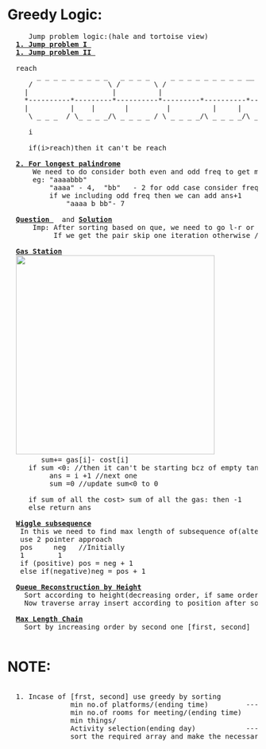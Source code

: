 # Greedy Logic:
  <pre>
     Jump problem logic:(hale and tortoise view)
  <b><a href="https://github.com/teja963/DSA_All_Models/blob/master/Greedy/1.%20Jump.cpp">1. Jump problem I </a></b>
  <b><a href="https://github.com/teja963/DSA_All_Models/blob/master/Greedy/2.%20Jump%20II.cpp">1. Jump problem II </a></b>
  
  reach
       _ _ _ _ _ _ _ _ _   _ _ _ _     _ _ _ _ _ _ _ _ _ __ _ _ _     _ _ _ _ _ __ _ _ _ _ _ _ _ _
     /                  \ /        \ /                            \ /                             \
    |                    |          |                              |                               |
    *----------*---------*----------*---------*----------*---------*----------*---------*----------*
    |	       |	|	    |	      |	         |	   |	      |         |          |
     \ _ _ _  / \_ _ _ _/\ _ _ _ _ / \ _ _ _ _/\ _ _ _ _/\ _ _ _ _ /\_ _ _ _  /\ _ _ _ _/\_ _ _ _ /
     
     i
     
     if(i>reach)then it can't be reach
     
  <b><a href="https://github.com/teja963/DSA_All_Models/blob/master/Greedy/5.%20longest%20palindrome.cpp">2. For longest palindrome</a></b>
      We need to do consider both even and odd freq to get max 
      eg: "aaaabbb"
          "aaaa" - 4,  "bb"   - 2 for odd case consider freq-1 for even
          if we including odd freq then we can add ans+1
              "aaaa b bb"- 7
              
  <b><a href="https://practice.geeksforgeeks.org/problems/pairs-with-specific-difference1533/1?utm_source=gfgpractice&utm_medium=banner&utm_campaign=Practice_Explore_POD_Top_Banner#">Question </a></b>  and <b><a href="https://github.com/teja963/DSA_All_Models/blob/master/Greedy/8.%20Pair%20with%20specific%20difference.cpp">Solution</a></b>
      Imp: After sorting based on que, we need to go l-r or r-l
           If we get the pair skip one iteration otherwise //implementation imp
           
  <b><a href="https://github.com/teja963/DSA_All_Models/blob/master/Greedy/9.%20Gas%20Station.cpp">Gas Station</a></b>
  <img widht="800" height="400" src="https://github.com/teja963/DSA-and-MYSQL/blob/master/Greedy/images/gas.png">
        sum+= gas[i]- cost[i] 
     if sum <0: //then it can't be starting bcz of empty tank
          ans = i +1 //next one
          sum =0 //update sum<0 to 0
          
     if sum of all the cost> sum of all the gas: then -1
     else return ans
     
  <b><a href="https://github.com/teja963/DSA-and-MYSQL/blob/master/Greedy/11.%20Wiggle%20Subsequence.cpp">Wiggle subsequence</a></b>
   In this we need to find max length of subsequence of(alternate +ve and -ve nums diff)
   use 2 pointer approach 
   pos     neg   //Initially
   1        1
   if (positive) pos = neg + 1
   else if(negative)neg = pos + 1
   
  <b><a href="https://github.com/teja963/DSA-and-MYSQL/blob/master/Greedy/12.%20Queue%20Reconstruction%20by%20Height.cpp">Queue Reconstruction by Height</a></b>
    Sort according to height(decreasing order, if same order by no.of ppl front(increasing)
    Now traverse array insert according to position after sorting
    
  <b><a href="https://github.com/teja963/DSA-and-MYSQL/blob/master/Greedy/13.%20Maximum%20Length%20Chain.cpp">Max Length Chain</a></b>
    Sort by increasing order by second one [first, second]
   </pre> 
   
# NOTE:
  <pre>                                                                  j      i
  1. Incase of [frst, second] use greedy by sorting
               min no.of platforms/(ending time)         -----
               min no.of rooms for meeting/(ending time)     |_ _ _    if end[j] > start[i] :  ans++
               min things/                                   |
               Activity selection(ending day)            -----
               sort the required array and make the necessary conditions to make clear
  </pre> 
          
